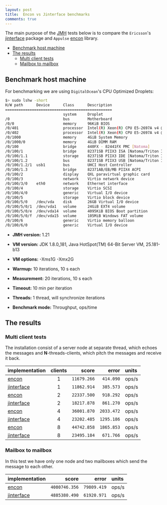 ```yaml
---
layout: post
title:  Encon vs Jinterface benchmarks
comments: true
---
```


The main purpose of the [JMH](http://openjdk.java.net/projects/code-tools/jmh/) tests below is to compare the `Ericsson`'s [jinterface](http://erlang.org/doc/apps/jinterface/jinterface_users_guide.html) package and `Appulse` [encon](https://github.com/appulse-projects/encon-java) library.

- [Benchmark host machine](#benchmark-host-machine)
- [The results](#the-results)
  - [Multi client tests](#multi-client-tests)
  - [Mailbox to mailbox](#mailbox-to-mailbox)

## Benchmark host machine

For benchmarking we are using `DigitalOcean`'s CPU Optimized Droplets:

```bash
$> sudo lshw -short
H/W path      Device      Class      Description
================================================
                          system     Droplet
/0                        bus        Motherboard
/0/0                      memory     96KiB BIOS
/0/401                    processor  Intel(R) Xeon(R) CPU E5-2697A v4 @ 2.60GHz
/0/402                    processor  Intel(R) Xeon(R) CPU E5-2697A v4 @ 2.60GHz
/0/1000                   memory     4GiB System Memory
/0/1000/0                 memory     4GiB DIMM RAM
/0/100                    bridge     440FX - 82441FX PMC [Natoma]
/0/100/1                  bridge     82371SB PIIX3 ISA [Natoma/Triton II]
/0/100/1.1                storage    82371SB PIIX3 IDE [Natoma/Triton II]
/0/100/1.2                bus        82371SB PIIX3 USB [Natoma/Triton II]
/0/100/1.2/1  usb1        bus        UHCI Host Controller
/0/100/1.3                bridge     82371AB/EB/MB PIIX4 ACPI
/0/100/2                  display    QXL paravirtual graphic card
/0/100/3                  network    Virtio network device
/0/100/3/0    eth0        network    Ethernet interface
/0/100/4                  storage    Virtio SCSI
/0/100/4/0                generic    Virtual I/O device
/0/100/5                  storage    Virtio block device
/0/100/5/0    /dev/vda    disk       26GB Virtual I/O device
/0/100/5/0/1  /dev/vda1   volume     24GiB EXT4 volume
/0/100/5/0/e  /dev/vda14  volume     4095KiB BIOS Boot partition
/0/100/5/0/f  /dev/vda15  volume     105MiB Windows FAT volume
/0/100/6                  generic    Virtio memory balloon
/0/100/6/0                generic    Virtual I/O device
```

- **JMH version:** 1.21

- **VM version:** JDK 1.8.0_181, Java HotSpot(TM) 64-Bit Server VM, 25.181-b13

- **VM options:** -Xms1G -Xmx2G

- **Warmup:** 10 iterations, 10 s each

- **Measurement:** 20 iterations, 10 s each

- **Timeout:** 10 min per iteration

- **Threads:** 1 thread, will synchronize iterations

- **Benchmark mode:** Throughput, ops/time

## The results

### Multi client tests

The installation consist of a server node at separate thread, which echoes the messages and **N**-threads-clients, which pitch the messages and receive it back.

| implementation                                                                                                                                                       | clients | score       | error       | units |
|:---------------------------------------------------------------------------------------------------------------------------------------------------------------------|:-------:|------------:|------------:|:------|
| [encon](https://github.com/appulse-projects/encon-java/blob/master/benchmark/src/main/java/io/appulse/encon/benchmark/Encon_Node2NodeBenchmarks.java#L130)           |       1 |   `11679.266` |     `414.090` | ops/s |
| [jinterface](https://github.com/appulse-projects/encon-java/blob/master/benchmark/src/main/java/io/appulse/encon/benchmark/JInterface_Node2NodeBenchmarks.java#L109) |       1 |   `11862.914` |     `385.573` | ops/s |
| [encon](https://github.com/appulse-projects/encon-java/blob/master/benchmark/src/main/java/io/appulse/encon/benchmark/Encon_Node2NodeBenchmarks.java#L138)           |       2 |   `22337.500` |     `918.292` | ops/s |
| [jinterface](https://github.com/appulse-projects/encon-java/blob/master/benchmark/src/main/java/io/appulse/encon/benchmark/JInterface_Node2NodeBenchmarks.java#L117) |       2 |   `18217.878` |     `861.270` | ops/s |
| [encon](https://github.com/appulse-projects/encon-java/blob/master/benchmark/src/main/java/io/appulse/encon/benchmark/Encon_Node2NodeBenchmarks.java#L146)           |       4 |   `36001.870` |    `2033.472` | ops/s |
| [jinterface](https://github.com/appulse-projects/encon-java/blob/master/benchmark/src/main/java/io/appulse/encon/benchmark/JInterface_Node2NodeBenchmarks.java#L125) |       4 |   `23202.485` |    `1295.186` | ops/s |
| [encon](https://github.com/appulse-projects/encon-java/blob/master/benchmark/src/main/java/io/appulse/encon/benchmark/Encon_Node2NodeBenchmarks.java#L154)           |       8 |   `44742.858` |    `1865.853` | ops/s |
| [jinterface](https://github.com/appulse-projects/encon-java/blob/master/benchmark/src/main/java/io/appulse/encon/benchmark/JInterface_Node2NodeBenchmarks.java#L133) |       8 |   `23495.184` |     `671.766` | ops/s |

### Mailbox to mailbox

In this test we have only one node and two mailboxes which send the message to each other.

| implementation                                                                                                                                                   | score       | error       | units |
|:-----------------------------------------------------------------------------------------------------------------------------------------------------------------|------------:|------------:|:------|
| [encon](https://github.com/appulse-projects/encon-java/blob/master/benchmark/src/main/java/io/appulse/encon/benchmark/Encon_SimpleBenchmarks.java#L57)           | `4080746.356` |   `79809.419` | ops/s |
| [jinterface](https://github.com/appulse-projects/encon-java/blob/master/benchmark/src/main/java/io/appulse/encon/benchmark/JInterface_SimpleBenchmarks.java#L51) | `4885380.490` |   `61920.971` | ops/s |
